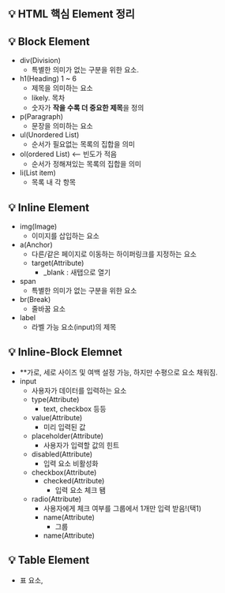 ## 💡 HTML 핵심 Element 정리

## 💡 Block Element
  - div(Division)
    - 특별한 의미가 없는 구분을 위한 요소.
  - h1(Heading) 1 ~ 6
    - 제목을 의미하는 요소
    - likely. 목차
    - 숫자가 **작을 수록 더 중요한 제목**을 정의
  - p(Paragraph)
    - 문장을 의미하는 요소
  - ul(Unordered List)
    - 순서가 필요없는 목록의 집합을 의미
  - ol(ordered List) <-- 빈도가 적음
    - 순서가 정해져있는 목록의 집합을 의미 
  - li(List item)
    - 목록 내 각 항목
  
## 💡 Inline Element
  - img(Image)
    - 이미지를 삽입하는 요소
  - a(Anchor)
    - 다른/같은 페이지로 이동하는 하이퍼링크를 지정하는 요소
    - target(Attribute) 
      - _blank : 새탭으로 열기
  - span
    - 특별한 의미가 없는 구분을 위한 요소
  - br(Break)
    - 줄바꿈 요소
  - label
    - 라벨 가능 요소(input)의 제목
    
## 💡 Inline-Block Elemnet
  - **가로, 세로 사이즈 및 여백 설정 가능, 하지만 수평으로 요소 채워짐.
  - input
    - 사용자가 데이터를 입력하는 요소
    - type(Attribute)
      - text, checkbox 등등
    - value(Attribute)
      - 미리 입력된 값
    - placeholder(Attribute)
      - 사용자가 입력할 값의 힌트
    - disabled(Attribute)
      - 입력 요소 비활성화
    - checkbox(Attribute)
      - checked(Attribute)
        - 입력 요소 체크 됌
    - radio(Attribute)
      - 사용자에게 체크 여부를 그룹에서 1개만 입력 받음!(택1)
      - name(Attribute)
        - 그룹
      - name(Attribute)

## 💡 Table Element
  - 표 요소,
      
    
